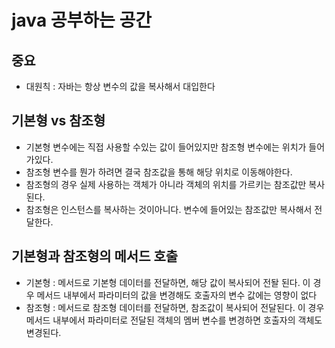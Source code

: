 # java 공부하는 공간 

## 중요
- 대원칙 : 자바는 항상 변수의 값을 복사해서 대입한다

## 기본형 vs 참조형
- 기본형 변수에는 직접 사용할 수있는 값이 들어있지만 참조형 변수에는 위치가 들어가있다.
- 참조형 변수를 뭔가 하려면 결국 참조값을 통해 해당 위치로 이동해야한다.
- 참조형의 경우 실제 사용하는 객체가 아니라 객체의 위치를 가르키는 참조값만 복사된다.
- 참조형은 인스턴스를 복사하는 것이아니다. 변수에 들어있는 참조값만 복사해서 전달한다.
## 기본형과 참조형의 메서드 호출
- 기본형 : 메서드로 기본형 데이터를 전달하면, 해당 값이 복사되어 전돨 된다. 이 경우 메서드 내부에서 파라미터의 값을 변경해도 호출자의 변수 값에는 영향이 없다
- 참조형 : 메서드로 참조형 데이터를 전달하면, 참조값이 복사되어 전달된다. 이 경우 메서드 내부에서 파라미터로 전달된 객체의 멤버 변수를 변경하면 호출자의 객체도 변경된다.
